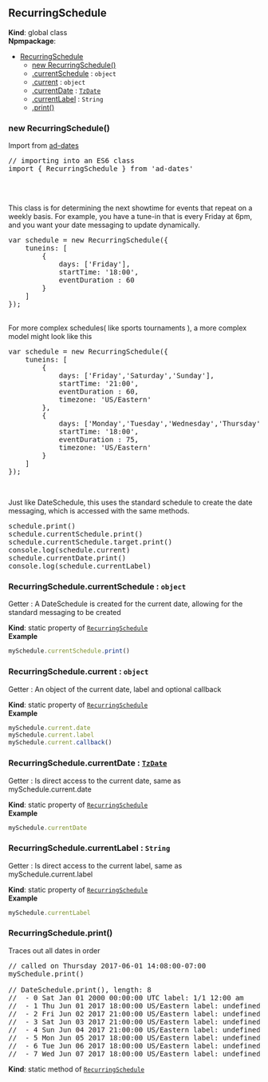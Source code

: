 <a name="RecurringSchedule"></a>

## RecurringSchedule
**Kind**: global class  
**Npmpackage**:   

* [RecurringSchedule](#RecurringSchedule)
    * [new RecurringSchedule()](#new_RecurringSchedule_new)
    * [.currentSchedule](#RecurringSchedule.currentSchedule) : <code>object</code>
    * [.current](#RecurringSchedule.current) : <code>object</code>
    * [.currentDate](#RecurringSchedule.currentDate) : [<code>TzDate</code>](#TzDate)
    * [.currentLabel](#RecurringSchedule.currentLabel) : <code>String</code>
    * [.print()](#RecurringSchedule.print)

<a name="new_RecurringSchedule_new"></a>

### new RecurringSchedule()
Import from <a href="https://github.com/ff0000-ad-tech/ad-dates">ad-dates</a>
<br>
<pre class="sunlight-highlight-javascript">
// importing into an ES6 class
import { RecurringSchedule } from 'ad-dates'
</pre>
<br><br>

This class is for determining the next showtime for events that repeat on a weekly basis. For example, you have a tune-in that
is every Friday at 6pm, and you want your date messaging to update dynamically.

<pre class="sunlight-highlight-javascript">
var schedule = new RecurringSchedule({	
	tuneins: [
		{	
			days: ['Friday'],
			startTime: '18:00',
			eventDuration : 60
		}
	]
});			
</pre>
<br>
For more complex schedules( like sports tournaments ), a more complex model might look like this
<pre class="sunlight-highlight-javascript">
var schedule = new RecurringSchedule({	
	tuneins: [
		{	
			days: ['Friday','Saturday','Sunday'],
			startTime: '21:00',
			eventDuration : 60,
			timezone: 'US/Eastern'
		},
		{	
			days: ['Monday','Tuesday','Wednesday','Thursday'],
			startTime: '18:00',
			eventDuration : 75,
			timezone: 'US/Eastern'
		}
	]
});
</pre>
<br>

Just like DateSchedule, this uses the standard schedule to create the date messaging, which is accessed with
the same methods.
<pre class="sunlight-highlight-javascript">
schedule.print()
schedule.currentSchedule.print()
schedule.currentSchedule.target.print()
console.log(schedule.current)
schedule.currentDate.print()
console.log(schedule.currentLabel)
</pre>

<a name="RecurringSchedule.currentSchedule"></a>

### RecurringSchedule.currentSchedule : <code>object</code>
Getter : A DateSchedule is created for the current date, allowing for the standard messaging to be created

**Kind**: static property of [<code>RecurringSchedule</code>](#RecurringSchedule)  
**Example**  
```js
mySchedule.currentSchedule.print()
```
<a name="RecurringSchedule.current"></a>

### RecurringSchedule.current : <code>object</code>
Getter : An object of the current date, label and optional callback

**Kind**: static property of [<code>RecurringSchedule</code>](#RecurringSchedule)  
**Example**  
```js
mySchedule.current.date
mySchedule.current.label
mySchedule.current.callback()
```
<a name="RecurringSchedule.currentDate"></a>

### RecurringSchedule.currentDate : [<code>TzDate</code>](#TzDate)
Getter : Is direct access to the current date, same as mySchedule.current.date

**Kind**: static property of [<code>RecurringSchedule</code>](#RecurringSchedule)  
**Example**  
```js
mySchedule.currentDate
```
<a name="RecurringSchedule.currentLabel"></a>

### RecurringSchedule.currentLabel : <code>String</code>
Getter : Is direct access to the current label, same as mySchedule.current.label

**Kind**: static property of [<code>RecurringSchedule</code>](#RecurringSchedule)  
**Example**  
```js
mySchedule.currentLabel
```
<a name="RecurringSchedule.print"></a>

### RecurringSchedule.print()
Traces out all dates in order 

<pre class="sunlight-highlight-javascript">
// called on Thursday 2017-06-01 14:08:00-07:00
mySchedule.print()

// DateSchedule.print(), length: 8
//  - 0 Sat Jan 01 2000 00:00:00 UTC label: 1/1 12:00 am
//  - 1 Thu Jun 01 2017 18:00:00 US/Eastern label: undefined
//  - 2 Fri Jun 02 2017 21:00:00 US/Eastern label: undefined
//  - 3 Sat Jun 03 2017 21:00:00 US/Eastern label: undefined
//  - 4 Sun Jun 04 2017 21:00:00 US/Eastern label: undefined
//  - 5 Mon Jun 05 2017 18:00:00 US/Eastern label: undefined
//  - 6 Tue Jun 06 2017 18:00:00 US/Eastern label: undefined
//  - 7 Wed Jun 07 2017 18:00:00 US/Eastern label: undefined
</pre>

**Kind**: static method of [<code>RecurringSchedule</code>](#RecurringSchedule)  
